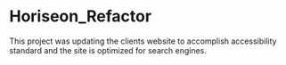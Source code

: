 # Horiseon_Refactor

This project was updating the clients website to accomplish accessibility standard and the site is optimized for search engines.


